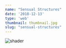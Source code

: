 ```yaml
---
name: "Sensual Structures"
date: '2018-12-13'
type: 'web'
thumbnail: thumbnail.jpg
slug: "sensual-structures"
---
```


![shader](sensualstructures.gif)